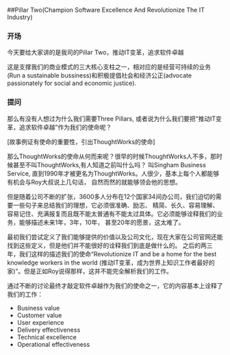 ##Pillar Two(Champion Software Excellence And Revolutionize The IT Industry)

### 开场
今天要给大家讲的是我司的Pillar Two，推动IT变革，追求软件卓越

这是支撑我们的商业模式的三大核心支柱之一，相对应的是经营可持续的业务(Run a sustainable bussiness)和积极提倡社会和经济公正(advocate passionately for social and economic justice).

### 提问
那么有没有人想过为什么我们需要Three Pillars, 或者说为什么我们要把“推动IT变革，追求软件卓越”作为我们的使命呢？

[故事例证有使命的重要性，引出ThoughtWorks的使命]

那么ThoughtWorks的使命从何而来呢？很早的时候ThoughtWorks人不多，那时候甚至不叫ThoughtWorks,有人知道之前叫什么吗？
叫Singham Business Service, 直到1990年才被更名为ThoughtWorks。人很少，基本上每个人都能够有机会与Roy大叔说上几句话，
自然而然的就能够领会他的思想。

但是随着公司不断的扩张，3600多人分布在12个国家34间办公司，我们迫切的需要一些句子来总结我们的理想，它必须很准确、励志、
精简、长久、容易理解、容易记住、充满报复而且既不能太普通有不能太过具体。它必须能够诠释我们的业务，能够描述未来1年，3年，10年，
甚至20年的愿景，这太难了。

最初我们尝试定义了我们能够提供的价值以及公司文化，现在大家在公司官网还能找到这些定义，但是他们并不能很好的诠释我们到底是做什么的。
之后的两三年，我们这样的描述我们的使命“Revolutionize IT and be a home for the best knowledge workers in the world
(推动IT变革，成为世界上知识工作者最好的家)”。但是正如Roy说得那样，这并不能完全解析我们的工作。

通过不断的讨论最终才敲定软件卓越作为我们的使命之一，它的内容基本上诠释了我们的工作：

* Business value
* Customer value
* User experience
* Delivery effectiveness
* Technical excellence
* Operational effectiveness

